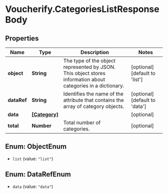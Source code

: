 # Voucherify.CategoriesListResponseBody

## Properties

Name | Type | Description | Notes
------------ | ------------- | ------------- | -------------
**object** | **String** | The type of the object represented by JSON. This object stores information about categories in a dictionary. | [optional] [default to &#39;list&#39;]
**dataRef** | **String** | Identifies the name of the attribute that contains the array of category objects. | [optional] [default to &#39;data&#39;]
**data** | [**[Category]**](Category.md) |  | [optional] 
**total** | **Number** | Total number of categories. | [optional] 



## Enum: ObjectEnum


* `list` (value: `"list"`)





## Enum: DataRefEnum


* `data` (value: `"data"`)




